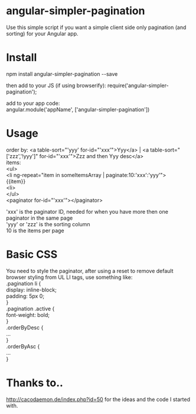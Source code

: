 # angular-simpler-pagination
Use this simple script if you want a simple client side only pagination (and sorting) for your Angular app.

# Install
npm install angular-simpler-pagination --save  
  
then add to your JS (if using browserify): require('angular-simpler-pagination'); 

add to your app code:  
angular.module('appName', ['angular-simpler-pagination'])

# Usage
order by: &lt;a table-sort="'yyy' for-id="'xxx'">Yyy&lt;/a> | &lt;a table-sort="['zzz','!yyy']" for-id="'xxx'">Zzz and then Yyy desc&lt;/a>  
items:  
&lt;ul>  
  &lt;li ng-repeat="item in someItemsArray | paginate:10:'xxx':'yyy'">  
    {{item}}  
  &lt;li>  
&lt;/ul>  
&lt;paginator for-id="'xxx'">&lt;/paginator>

'xxx' is the paginator ID, needed for when you have more then one paginator in the same page  
'yyy' or 'zzz' is the sorting column  
10 is the items per page

# Basic CSS
You need to style the paginator, after using a reset to remove default browser styling from UL LI tags, use something like:  
.pagination li {  
  display: inline-block;  
  padding: 5px 0;  
}  
.pagination .active {  
  font-weight: bold;  
}  
.orderByDesc {  
  ...  
}  
.orderByAsc {  
  ...  
}  
  
# Thanks to..
http://cacodaemon.de/index.php?id=50 for the ideas and the code I started with.